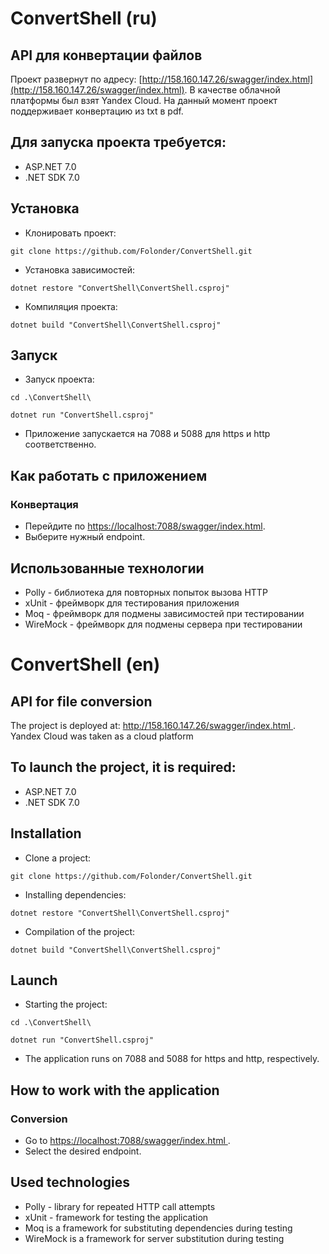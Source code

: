 # ConvertShell (ru)
## API для конвертации файлов
Проект развернут по адресу: [http://158.160.147.26/swagger/index.html](http://158.160.147.26/swagger/index.html). В качестве облачной платформы был взят Yandex Cloud. На данный момент проект поддерживает конвертацию из txt в pdf.
  
## Для запуска проекта требуется:
- ASP.NET 7.0
- .NET SDK 7.0
## Установка
- Клонировать проект:
```
git clone https://github.com/Folonder/ConvertShell.git
```
- Установка зависимостей:
```
dotnet restore "ConvertShell\ConvertShell.csproj"
```
- Компиляция проекта:
```
dotnet build "ConvertShell\ConvertShell.csproj"
```
## Запуск
- Запуск проекта:
```
cd .\ConvertShell\
```
```
dotnet run "ConvertShell.csproj"
```
- Приложение запускается на 7088 и 5088 для https и http соответственно.
## Как работать с приложением
### Конвертация
- Перейдите по [https://localhost:7088/swagger/index.html](https://localhost:7088/swagger/index.html).
- Выберите нужный endpoint.

## Использованные технологии
- Polly - библиотека для повторных попыток вызова HTTP
- xUnit - фреймворк для тестирования приложения
- Moq - фреймворк для подмены зависимостей при тестировании
- WireMock - фреймворк для подмены сервера при тестировании


# ConvertShell (en)
## API for file conversion
The project is deployed at: [http://158.160.147.26/swagger/index.html ](http://158.160.147.26/swagger/index.html ). Yandex Cloud was taken as a cloud platform

## To launch the project, it is required:
- ASP.NET 7.0
- .NET SDK 7.0
## Installation
- Clone a project:
```
git clone https://github.com/Folonder/ConvertShell.git
```
- Installing dependencies:
```
dotnet restore "ConvertShell\ConvertShell.csproj"
```
- Compilation of the project:
```
dotnet build "ConvertShell\ConvertShell.csproj"
```
## Launch
- Starting the project:
```
cd .\ConvertShell\
```
```
dotnet run "ConvertShell.csproj"
```
- The application runs on 7088 and 5088 for https and http, respectively.
## How to work with the application
### Conversion
- Go to [https://localhost:7088/swagger/index.html ](https://localhost:7088/swagger/index.html ).
- Select the desired endpoint.

## Used technologies
- Polly - library for repeated HTTP call attempts
- xUnit - framework for testing the application
- Moq is a framework for substituting dependencies during testing
- WireMock is a framework for server substitution during testing
